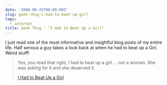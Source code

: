 ```yaml
---
date: '2008-09-25T00:00:00Z'
slug: geek-thug-i-had-to-beat-up-girl
tags:
  - internet
title: Geek Thug - "I Had to Beat Up a Girl"
---
```


I just read one of the most informative and insightful blog posts of my entire
life. Half serious a guy takes a look back at when he had to beat up a Girl.
Weird stuff!

> Yes, you read that right, I had to beat up a girl … not a woman. She was
> asking for it and she deserved it.
>
> [I Had to Beat Up a Girl](http://www.geekthug.com/?p=18445)
